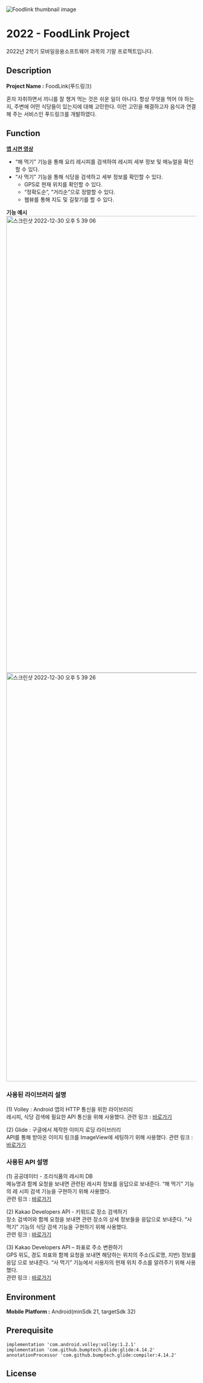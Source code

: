 ![Foodlink thumbnail image](https://user-images.githubusercontent.com/86937253/213867847-1bbb9547-44f6-4f31-808e-8b4bcd7db8f1.png)

# 2022 - FoodLink Project

2022년 2학기 모바일응용소프트웨어 과목의 기말 프로젝트입니다.

## Description

**Project Name :**  FoodLink(푸드링크)

혼자 자취하면서 끼니를 잘 챙겨 먹는 것은 쉬운 일이 아니다. 항상 무엇을 먹어 야 하는지, 주변에 어떤 식당들이 있는지에 대해 고민한다. 이런 고민을 해결하고자 음식과 연결해 주는 서비스인 푸드링크를 개발하였다.

## Function

[**앱 시연 영상**](https://youtu.be/RwNle37LNok)

- “해 먹기” 기능을 통해 요리 레시피를 검색하여 레시피 세부 정보 및 메뉴얼을 확인할 수 있다.  
- “사 먹기” 기능을 통해 식당을 검색하고 세부 정보를 확인할 수 있다.
	- GPS로 현재 위치를 확인할 수 있다.  
	- “정확도순”, “거리순”으로 정렬할 수 있다.  
	- 웹뷰를 통해 지도 및 길찾기를 할 수 있다.

**기능 예시**
<img width="1208" alt="스크린샷 2022-12-30 오후 5 39 06" src="https://user-images.githubusercontent.com/86937253/210051266-f3a5a958-ee82-48ec-8d87-3ee5734f2584.png">
<img width="1081" alt="스크린샷 2022-12-30 오후 5 39 26" src="https://user-images.githubusercontent.com/86937253/210051263-56cce2a2-285e-429b-9e4a-277f4fbbbf64.png">


### 사용된 라이브러리 설명
(1) Volley : Android 앱의 HTTP 통신을 위한 라이브러리  
레시피, 식당 검색에 필요한 API 통신을 위해 사용했다. 관련 링크 : [바로가기](https://developer.android.com/training/volley?hl=ko)

(2) Glide : 구글에서 제작한 이미지 로딩 라이브러리  
API를 통해 받아온 이미지 링크를 ImageView에 세팅하기 위해 사용했다. 관련 링크 : [바로가기](https://github.com/bumptech/glide)

### 사용된 API 설명

(1) 공공데이터 - 조리식품의 레시피 DB  
메뉴명과 함께 요청을 보내면 관련된 레시피 정보를 응답으로 보내준다. “해 먹기” 기능의 레 시피 검색 기능을 구현하기 위해 사용했다.  
관련 링크 : [바로가기](http://www.foodsafetykorea.go.kr/api/openApiInfo.do?menu_grp=MENU_GRP31&menu_no=661&show_cnt=10&start_idx=1&svc_no=COOKRCP01)

(2) Kakao Developers API - 키워드로 장소 검색하기  
장소 검색어와 함께 요청을 보내면 관련 장소의 상세 정보들을 응답으로 보내준다. “사 먹기” 기능의 식당 검색 기능을 구현하기 위해 사용했다.  
관련 링크 : [바로가기](https://developers.kakao.com/docs/latest/ko/local/dev-guide#search-by-keyword)

(3) Kakao Developers API – 좌표로 주소 변환하기  
GPS 위도, 경도 좌표와 함께 요청을 보내면 해당하는 위치의 주소(도로명, 지번) 정보를 응답 으로 보내준다. “사 먹기” 기능에서 사용자의 현재 위치 주소를 알려주기 위해 사용했다.  
관련 링크 : [바로가기](https://developers.kakao.com/docs/latest/ko/local/dev-guide#coord-to-address)

## Environment

**Mobile Platform :** Android(minSdk 21, targetSdk 32)

## Prerequisite

    implementation 'com.android.volley:volley:1.2.1'  
    implementation 'com.github.bumptech.glide:glide:4.14.2'  
    annotationProcessor 'com.github.bumptech.glide:compiler:4.14.2'

## License
